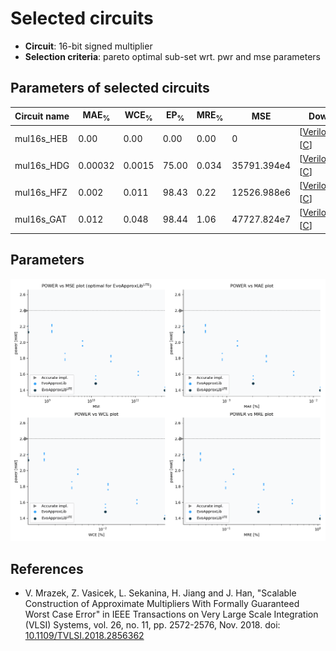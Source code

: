 
Selected circuits
===================
 - **Circuit**: 16-bit signed multiplier
 - **Selection criteria**: pareto optimal sub-set wrt. pwr and mse parameters

Parameters of selected circuits
----------------------------

| Circuit name | MAE<sub>%</sub> | WCE<sub>%</sub> | EP<sub>%</sub> | MRE<sub>%</sub> | MSE | Download |
| --- |  --- | --- | --- | --- | --- | --- | 
| mul16s_HEB | 0.00 | 0.00 | 0.00 | 0.00 | 0 |  [[Verilog<sub>generic</sub>](mul16s_HEB.v)]  [[C](mul16s_HEB.c)] |
| mul16s_HDG | 0.00032 | 0.0015 | 75.00 | 0.034 | 35791.394e4 |   [[Verilog<sub>PDK45</sub>](mul16s_HDG_pdk45.v)] [[C](mul16s_HDG.c)] |
| mul16s_HFZ | 0.002 | 0.011 | 98.43 | 0.22 | 12526.988e6 |   [[Verilog<sub>PDK45</sub>](mul16s_HFZ_pdk45.v)] [[C](mul16s_HFZ.c)] |
| mul16s_GAT | 0.012 | 0.048 | 98.44 | 1.06 | 47727.824e7 |   [[Verilog<sub>PDK45</sub>](mul16s_GAT_pdk45.v)] [[C](mul16s_GAT.c)] |
    
Parameters
--------------
![Parameters figure](fig.png)

References
--------------
   - V. Mrazek, Z. Vasicek, L. Sekanina, H. Jiang and J. Han, "Scalable Construction of Approximate Multipliers With Formally Guaranteed Worst Case Error" in IEEE Transactions on Very Large Scale Integration (VLSI) Systems, vol. 26, no. 11, pp. 2572-2576, Nov. 2018. doi: [10.1109/TVLSI.2018.2856362](https://dx.doi.org/10.1109/TVLSI.2018.2856362)

             